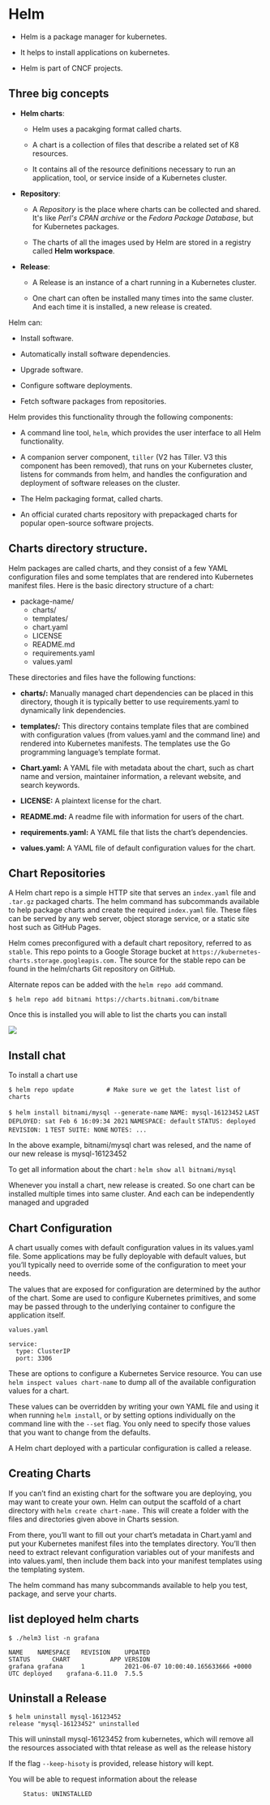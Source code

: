 # Helm


- Helm is a package manager for kubernetes.

- It helps to install applications on kubernetes.

- Helm is part of CNCF projects.


## Three big concepts

- **Helm charts**: 
  - Helm uses a pacakging format called charts.
  
  - A chart is a collection of files that describe a related set of K8 resources.

  - It contains all of the resource definitions necessary to run an application, tool, or service inside of a Kubernetes cluster.

- **Repository**: 
  - A *Repository* is the place where charts can be collected and shared. It's like *Perl's CPAN archive* or the *Fedora Package Database*, but for Kubernetes packages.

  - The charts of all the images used by Helm are stored in a registry called **Helm workspace**.

- **Release**:
  - A Release is an instance of a chart running in a Kubernetes cluster. 
  
  - One chart can often be installed many times into the same cluster. And each time it is installed, a new release is created.

Helm can:

- Install software.

- Automatically install software dependencies.

- Upgrade software.

- Configure software deployments.

- Fetch software packages from repositories.

Helm provides this functionality through the following components:

- A command line tool, ```helm```, which provides the user interface to all Helm functionality.

- A companion server component, ```tiller``` (V2 has Tiller. V3 this component has been removed), that runs on your Kubernetes cluster, listens for commands from helm, and handles the configuration and deployment of software releases on the cluster.

- The Helm packaging format, called charts.

- An official curated charts repository with prepackaged charts for popular open-source software projects.


## Charts directory structure.

Helm packages are called charts, and they consist of a few YAML configuration files and some templates that are rendered into Kubernetes manifest files. Here is the basic directory structure of a chart:

- package-name/
  - charts/
  - templates/
  - chart.yaml
  - LICENSE
  - README.md
  - requirements.yaml
  - values.yaml

These directories and files have the following functions:

- **charts/:** Manually managed chart dependencies can be placed in this directory, though it is typically better to use requirements.yaml to dynamically link dependencies.

- **templates/:** This directory contains template files that are combined with configuration values (from values.yaml and the command line) and rendered into Kubernetes manifests. The templates use the Go programming language’s template format.

- **Chart.yaml:** A YAML file with metadata about the chart, such as chart name and version, maintainer information, a relevant website, and search keywords.

- **LICENSE:** A plaintext license for the chart.

- **README.md:** A readme file with information for users of the chart.

- **requirements.yaml:** A YAML file that lists the chart’s dependencies.

- **values.yaml:** A YAML file of default configuration values for the chart.

## Chart Repositories

A Helm chart repo is a simple HTTP site that serves an ```index.yaml``` file and ```.tar.gz``` packaged charts. The helm command has subcommands available to help package charts and create the required ```index.yaml``` file. These files can be served by any web server, object storage service, or a static site host such as GitHub Pages.

Helm comes preconfigured with a default chart repository, referred to as ```stable```. This repo points to a Google Storage bucket at ```https://kubernetes-charts.storage.googleapis.com.``` The source for the stable repo can be found in the helm/charts Git repository on GitHub.

Alternate repos can be added with the ```helm repo add``` command.

```$ helm repo add bitnami https://charts.bitnami.com/bitname```

Once this is installed you will able to list the charts you can install

![](https://github.com/amarnadh19/books/blob/main/images/helm1.PNG?)

## Install chat 

To install a chart use 

``` $ helm repo update         # Make sure we get the latest list of charts ``` 

``` $ helm install bitnami/mysql --generate-name ```
``` NAME: mysql-16123452 ```
``` LAST DEPLOYED: sat Feb 6 16:09:34 2021 ```
``` NAMESPACE: default ```
``` STATUS: deployed ```
``` REVISION: 1 ```
``` TEST SUITE: NONE ```
``` NOTES: ... ```

In the above example, bitnami/mysql chart was relesed, and the name of our new release is mysql-16123452 

To get all information about the chart : ``` helm show all bitnami/mysql ```

Whenever you install a chart, new release is created. So one chart can be installed multiple times into same cluster. And each can be independently managed and upgraded



## Chart Configuration

A chart usually comes with default configuration values in its values.yaml file. Some applications may be fully deployable with default values, but you’ll typically need to override some of the configuration to meet your needs.

The values that are exposed for configuration are determined by the author of the chart. Some are used to configure Kubernetes primitives, and some may be passed through to the underlying container to configure the application itself.

```
values.yaml

service:
  type: ClusterIP
  port: 3306

```

These are options to configure a Kubernetes Service resource. You can use ```helm inspect values chart-name``` to dump all of the available configuration values for a chart.

These values can be overridden by writing your own YAML file and using it when running ```helm install```, or by setting options individually on the command line with the ```--set``` flag. You only need to specify those values that you want to change from the defaults.

A Helm chart deployed with a particular configuration is called a release. 

## Creating Charts

If you can’t find an existing chart for the software you are deploying, you may want to create your own. Helm can output the scaffold of a chart directory with ```helm create chart-name.``` This will create a folder with the files and directories given above in Charts session.

From there, you’ll want to fill out your chart’s metadata in Chart.yaml and put your Kubernetes manifest files into the templates directory. You’ll then need to extract relevant configuration variables out of your manifests and into values.yaml, then include them back into your manifest templates using the templating system.

The helm command has many subcommands available to help you test, package, and serve your charts.

## list deployed helm charts

```
$ ./helm3 list -n grafana

NAME   	NAMESPACE	REVISION	UPDATED                                	STATUS  	CHART         	APP VERSION
grafana	grafana  	1       	2021-06-07 10:00:40.165633666 +0000 UTC	deployed	grafana-6.11.0	7.5.5      

```

## Uninstall a Release

``` 
$ helm uninstall mysql-16123452 
release "mysql-16123452" uninstalled 

```    
This will uninstall mysql-16123452  from kubernetes, which will remove all the resources associated with thtat release as well as the release history

If the flag ``` --keep-hisoty ``` is provided, release history will kept.

You will be able to request information about the release

``` $ helm status mysql-16123452 
    Status: UNINSTALLED 
```


